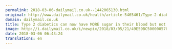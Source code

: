 ```yaml
---
permalink: 2018-03-06-dailymail.co.uk--1442065130.html
original: http://www.dailymail.co.uk/health/article-5465461/Type-2-diabetics-sugar-blood-not-diet.html?ITO=1490&ns_mchannel=rss&ns_campaign=1490
domain: dailymail.co.uk
title: Type 2 diabetics can now have MORE sugar in their blood but not diet
image: http://i.dailymail.co.uk/i/newpix/2018/03/05/21/49E59BC500000578-0-image-a-3_1520283761504.jpg
date: 2018-03-06 06:43:24
translations: en
---
```


